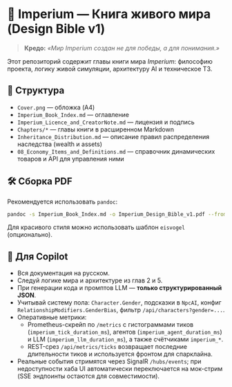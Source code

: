 # 📖 Imperium — Книга живого мира (Design Bible v1)

> **Кредо:** *«Мир Imperium создан не для победы, а для понимания.»*

Этот репозиторий содержит главы книги мира *Imperium*: философию проекта, логику живой симуляции, архитектуру AI и техническое ТЗ.

## 📂 Структура
- `Cover.png` — обложка (A4)
- `Imperium_Book_Index.md` — оглавление
- `Imperium_Licence_and_CreatorNote.md` — лицензия и подпись
- `Chapters/*` — главы книги в расширенном Markdown
 - `Inheritance_Distribution.md` — описание правил распределения наследства (wealth и assets)
 - `08_Economy_Items_and_Definitions.md` — справочник динамических товаров и API для управления ними

## 🛠 Сборка PDF
Рекомендуется использовать `pandoc`:
```bash
pandoc -s Imperium_Book_Index.md -o Imperium_Design_Bible_v1.pdf --from markdown --pdf-engine=xelatex
```
Для красивого стиля можно использовать шаблон `eisvogel` (опционально).

## 🧠 Для Copilot
- Вся документация на русском.
- Следуй логике мира и архитектуре из глав 2 и 5.
- При генерации кода и промптов LLM — **только структурированный JSON**.
- Учитывай систему пола: `Character.Gender`, подсказки в `NpcAI`, конфиг `RelationshipModifiers.GenderBias`, фильтр `/api/characters?gender=...`.
- Оперативные метрики:
  - Prometheus-скрейп по `/metrics` с гистограммами тиков (`imperium_tick_duration_ms`), агентов (`imperium_agent_duration_ms`) и LLM (`imperium_llm_duration_ms`), а также счётчиками `imperium_*`.
  - REST-срез `/api/metrics/ticks` возвращает последние длительности тиков и используется фронтом для спарклайна.
- Реальные события стримятся через SignalR `/hubs/events`; при недоступности хаба UI автоматически переключается на мок-стрим (SSE эндпоинты остаются для совместимости).
